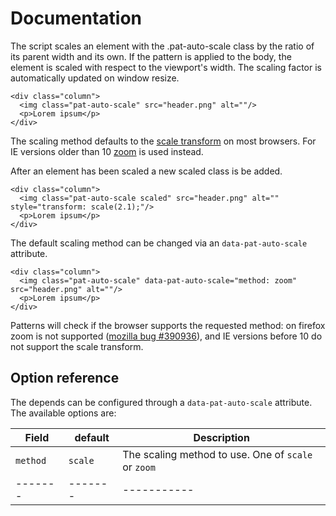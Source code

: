 # Documentation

The script scales an element with the .pat-auto-scale class by the ratio
of its parent width and its own. If the pattern is applied to the body,
the element is scaled with respect to the viewport's width. The scaling
factor is automatically updated on window resize.

    <div class="column">
      <img class="pat-auto-scale" src="header.png" alt=""/>
      <p>Lorem ipsum</p>
    </div>

The scaling method defaults to the [scale
transform](http://www.w3.org/TR/css3-2d-transforms/#two-d-transform-functions)
on most browsers. For IE versions older than 10
[zoom](http://msdn.microsoft.com/en-us/library/ms531189(VS.85).aspx) is
used instead.

After an element has been scaled a new scaled class is be added.

    <div class="column">
      <img class="pat-auto-scale scaled" src="header.png" alt="" style="transform: scale(2.1);"/>
      <p>Lorem ipsum</p>
    </div>

The default scaling method can be changed via an `data-pat-auto-scale`
attribute.

    <div class="column">
      <img class="pat-auto-scale" data-pat-auto-scale="method: zoom" src="header.png" alt=""/>
      <p>Lorem ipsum</p>
    </div>

Patterns will check if the browser supports the requested method: on
firefox zoom is not supported ([mozilla bug
\#390936](https://bugzilla.mozilla.org/show_bug.cgi?id=390936)), and IE
versions before 10 do not support the scale transform.

Option reference
----------------

The depends can be configured through a `data-pat-auto-scale` attribute.
The available options are:

| Field    | default | Description                                         |
| ------- | ------- | ----------- |
| `method` | `scale` | The scaling method to use. One of `scale` or `zoom` |
| ------- | ------- | ----------- |

